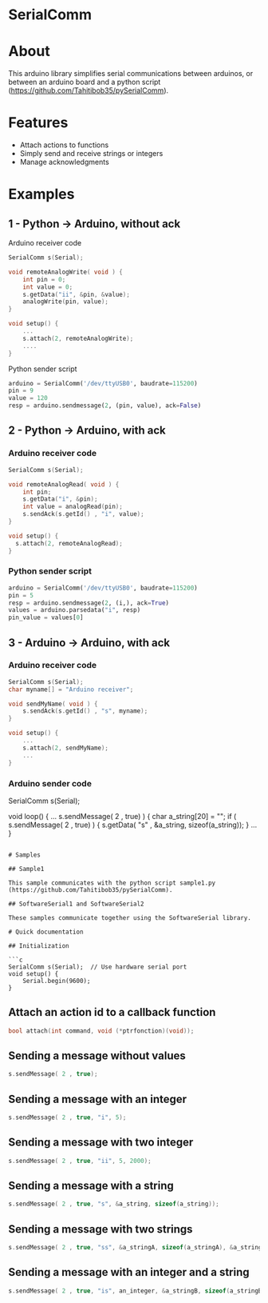 # SerialComm

# About

This arduino library simplifies serial communications between arduinos, or between an arduino board and a python script (https://github.com/Tahitibob35/pySerialComm).

# Features

- Attach actions to functions
- Simply send and receive strings or integers
- Manage acknowledgments

# Examples

## 1 - Python -> Arduino, without ack

Arduino receiver code
```c
SerialComm s(Serial);

void remoteAnalogWrite( void ) {
    int pin = 0;
    int value = 0;
    s.getData("ii", &pin, &value);
    analogWrite(pin, value);
}

void setup() {
    ...
    s.attach(2, remoteAnalogWrite);
    ....
}
```

Python sender script
```python
arduino = SerialComm('/dev/ttyUSB0', baudrate=115200)
pin = 9
value = 120
resp = arduino.sendmessage(2, (pin, value), ack=False)
```

## 2 - Python -> Arduino, with ack

### Arduino receiver code

```c
SerialComm s(Serial);

void remoteAnalogRead( void ) {
    int pin;
    s.getData("i", &pin);
    int value = analogRead(pin);
    s.sendAck(s.getId() , "i", value);
}

void setup() {
  s.attach(2, remoteAnalogRead);
}
```

### Python sender script

```python
arduino = SerialComm('/dev/ttyUSB0', baudrate=115200)
pin = 5
resp = arduino.sendmessage(2, (i,), ack=True)
values = arduino.parsedata("i", resp)
pin_value = values[0]
```

## 3 - Arduino -> Arduino, with ack

### Arduino receiver code

```c
SerialComm s(Serial);
char myname[] = "Arduino receiver";

void sendMyName( void ) {
    s.sendAck(s.getId() , "s", myname);
}

void setup() {
    ...
    s.attach(2, sendMyName);
    ...
}
```


### Arduino sender code

SerialComm s(Serial);

void loop() {
    ...
    s.sendMessage( 2 , true) ) {
    char a_string[20] = "";
    if ( s.sendMessage( 2 , true) ) {
        s.getData( "s" , &a_string, sizeof(a_string));
    }
    ...
}

```

# Samples

## Sample1

This sample communicates with the python script sample1.py (https://github.com/Tahitibob35/pySerialComm).

## SoftwareSerial1 and SoftwareSerial2

These samples communicate together using the SoftwareSerial library.

# Quick documentation

## Initialization

```c
SerialComm s(Serial);  // Use hardware serial port
void setup() {
    Serial.begin(9600);
}
```

## Attach an action id to a callback function

```c
bool attach(int command, void (*ptrfonction)(void));
```

## Sending a message without values

```c
s.sendMessage( 2 , true);
```

## Sending a message with an integer

```c
s.sendMessage( 2 , true, "i", 5);
```

## Sending a message with two integer

```c
s.sendMessage( 2 , true, "ii", 5, 2000);
```

## Sending a message with a string

```c
s.sendMessage( 2 , true, "s", &a_string, sizeof(a_string));
```

## Sending a message with two strings

```c
s.sendMessage( 2 , true, "ss", &a_stringA, sizeof(a_stringA), &a_stringB, sizeof(a_stringB));
```

## Sending a message with an integer and a string

```c
s.sendMessage( 2 , true, "is", an_integer, &a_stringB, sizeof(a_stringB));
```
